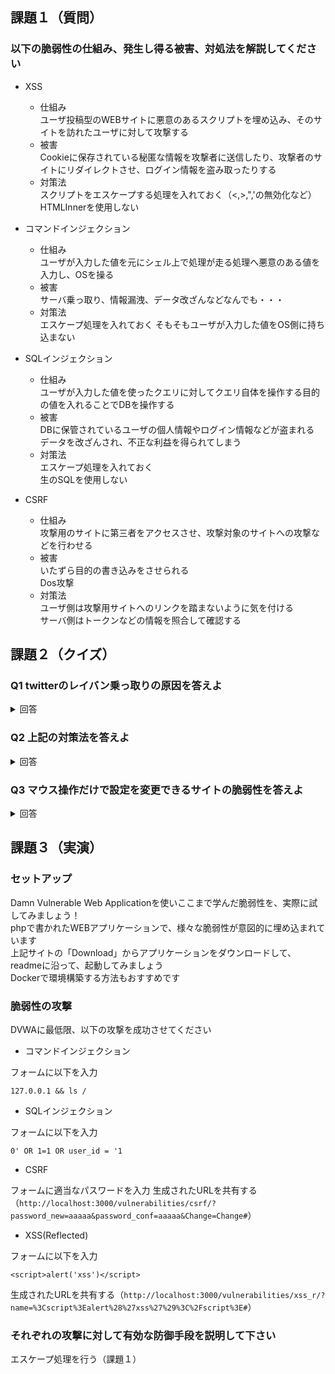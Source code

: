 ## 課題１（質問）

### 以下の脆弱性の仕組み、発生し得る被害、対処法を解説してください
- XSS
  - 仕組み  
  ユーザ投稿型のWEBサイトに悪意のあるスクリプトを埋め込み、そのサイトを訪れたユーザに対して攻撃する
  - 被害  
  Cookieに保存されている秘匿な情報を攻撃者に送信したり、攻撃者のサイトにリダイレクトさせ、ログイン情報を盗み取ったりする
  - 対策法  
  スクリプトをエスケープする処理を入れておく（<,>,",'の無効化など）  
  HTMLInnerを使用しない
  
- コマンドインジェクション
  - 仕組み  
  ユーザが入力した値を元にシェル上で処理が走る処理へ悪意のある値を入力し、OSを操る
  - 被害  
  サーバ乗っ取り、情報漏洩、データ改ざんなどなんでも・・・
  - 対策法  
  エスケープ処理を入れておく
  そもそもユーザが入力した値をOS側に持ち込まない

- SQLインジェクション
  - 仕組み  
  ユーザが入力した値を使ったクエリに対してクエリ自体を操作する目的の値を入れることでDBを操作する
  - 被害  
  DBに保管されているユーザの個人情報やログイン情報などが盗まれる  
  データを改ざんされ、不正な利益を得られてしまう
  - 対策法  
  エスケープ処理を入れておく  
  生のSQLを使用しない
  
- CSRF
  - 仕組み  
  攻撃用のサイトに第三者をアクセスさせ、攻撃対象のサイトへの攻撃などを行わせる
  - 被害  
  いたずら目的の書き込みをさせられる  
  Dos攻撃
  - 対策法  
  ユーザ側は攻撃用サイトへのリンクを踏まないように気を付ける  
  サーバ側はトークンなどの情報を照合して確認する

## 課題２（クイズ）

### Q1 twitterのレイバン乗っ取りの原因を答えよ

<details><summary>回答</summary><div>

パスワードリスト攻撃

</div></details>

### Q2 上記の対策法を答えよ

<details><summary>回答</summary><div>

同一IPからの大量のログイン試行を弾くようにする  
WAF(Web application firewall)を導入する

</div></details>

### Q3 マウス操作だけで設定を変更できるサイトの脆弱性を答えよ

<details><summary>回答</summary><div>

[クリックジャッキング](https://www.ipa.go.jp/security/vuln/websecurity-HTML-1_9.html)

</div></details>



## 課題３（実演）
### セットアップ
Damn Vulnerable Web Applicationを使いここまで学んだ脆弱性を、実際に試してみましょう！  
phpで書かれたWEBアプリケーションで、様々な脆弱性が意図的に埋め込まれています  
上記サイトの「Download」からアプリケーションをダウンロードして、readmeに沿って、起動してみましょう  
Dockerで環境構築する方法もおすすめです  


### 脆弱性の攻撃
DVWAに最低限、以下の攻撃を成功させてください
- コマンドインジェクション

フォームに以下を入力
```
127.0.0.1 && ls /
```

- SQLインジェクション

フォームに以下を入力
```
0' OR 1=1 OR user_id = '1
```

- CSRF

フォームに適当なパスワードを入力
生成されたURLを共有する（`http://localhost:3000/vulnerabilities/csrf/?password_new=aaaaa&password_conf=aaaaa&Change=Change#`）

- XSS(Reflected)

フォームに以下を入力
```
<script>alert('xss')</script>
```
生成されたURLを共有する（`http://localhost:3000/vulnerabilities/xss_r/?name=%3Cscript%3Ealert%28%27xss%27%29%3C%2Fscript%3E#`）

### それぞれの攻撃に対して有効な防御手段を説明して下さい

エスケープ処理を行う（課題１）